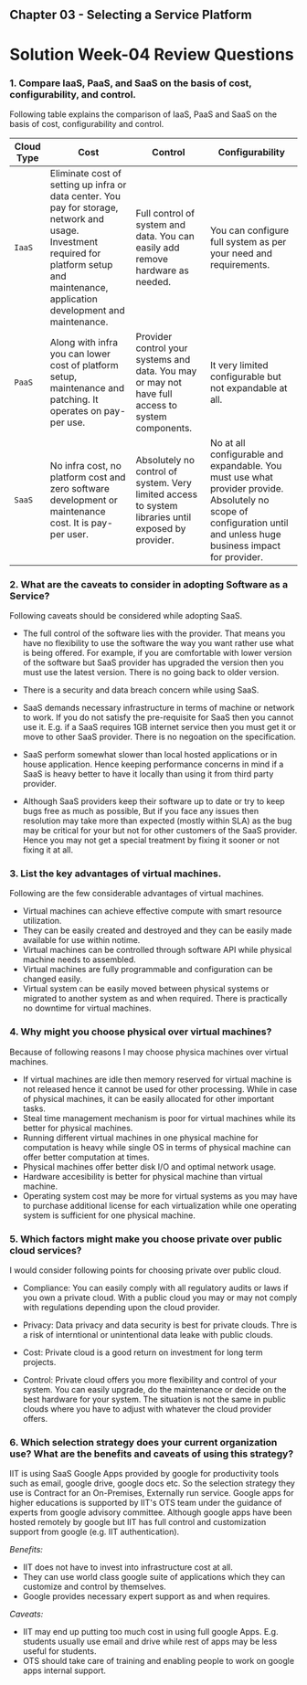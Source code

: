 ## Chapter 03 - Selecting a Service Platform

# Solution Week-04 Review Questions

### 1. Compare IaaS, PaaS, and SaaS on the basis of cost, configurability, and control.

   Following table explains the comparison of IaaS, PaaS and SaaS on the basis of cost, configurability and control.

   Cloud Type | Cost | Control | Configurability |
   ---------- | ---- | --------------- | ------- |
   `IaaS`     | Eliminate cost of setting up infra or data center. You pay for storage, network and usage. Investment required for platform setup and maintenance, application development and maintenance. | Full control of system and data. You can easily add remove hardware as needed. | You can configure full system as per your need and requirements. |
   `PaaS`     | Along with infra you can lower cost of platform setup, maintenance and patching. It operates on pay-per use. | Provider control your systems and data. You may or may not have full access to system components. | It very limited configurable but not expandable at all.  |
   `SaaS`     | No infra cost, no platform cost and zero software development or maintenance cost. It is pay-per user. | Absolutely no control of system. Very limited access to system libraries until exposed by provider. | No at all configurable and expandable. You must use what provider provide. Absolutely no scope of configuration until and unless huge business impact for provider. |

### 2. What are the caveats to consider in adopting Software as a Service?

   Following caveats should be considered while adopting SaaS.

   * The full control of the software lies with the provider. That means you have no flexibility to use the software the way you want rather use what is being offered. For example, if you are comfortable with lower version of the software but SaaS provider has upgraded the version then you must use the latest version. There is no going back to older version.
   
   * There is a security and data breach concern while using SaaS.
   
   * SaaS demands necessary infrastructure in terms of machine or network to work. If you do not satisfy the pre-requisite for SaaS then you cannot use it. E.g. if a SaaS requires 1GB internet service then you must get it or move to other SaaS provider. There is no negoation on the specification.
   
   * SaaS perform somewhat slower than local hosted applications or in house application. Hence keeping performance concerns in mind if a SaaS is heavy better to have it locally than using it from third party provider.
   
   * Although SaaS providers keep their software up to date or try to keep bugs free as much as possible, But if you face any issues then resolution may take more than expected (mostly within SLA) as the bug may be critical for your but not for other customers of the SaaS provider. Hence you may not get a special treatment by fixing it sooner or not fixing it at all.

### 3. List the key advantages of virtual machines.

   Following are the few considerable advantages of virtual machines.

   * Virtual machines can achieve effective compute with smart resource utilization.
   * They can be easily created and destroyed and they can be easily made available for use within notime.
   * Virtual machines can be controlled through software API while physical machine needs to assembled.
   * Virtual machines are fully programmable and configuration can be changed easily.
   * Virtual system can be easily moved between physical systems or migrated to another system as and when required. There is practically no downtime for virtual machines.

### 4. Why might you choose physical over virtual machines?

   Because of following reasons I may choose physica machines over virtual machines.

   * If virtual machines are idle then memory reserved for virtual machine is not released hence it cannot be used for other processing. While in case of physical machines, it can be easily allocated for other important tasks.
   * Steal time management mechanism is poor for virtual machines while its better for physical machines.
   * Running different virtual machines in one physical machine for computation is heavy while single OS in terms of physical machine can offer better computation at times.
   * Physical machines offer better disk I/O and optimal network usage.
   * Hardware accesibility is better for physical machine than virtual machine.
   * Operating system cost may be more for virtual systems as you may have to purchase additional license for each virtualization while one operating system is sufficient for one physical machine.

### 5. Which factors might make you choose private over public cloud services?

   I would consider following points for choosing private over public cloud.

   * Compliance: You can easily comply with all regulatory audits or laws if you own a private cloud. With a public cloud you may or may not comply with regulations depending upon the cloud provider.

   * Privacy: Data privacy and data security is best for private clouds. Thre is a risk of interntional or unintentional data leake with public clouds.

   * Cost: Private cloud is a good return on investment for long term projects.

   * Control: Private cloud offers you more flexibility and control of your system. You can easily upgrade, do the maintenance or decide on the best hardware for your system. The situation is not the same in public clouds where you have to adjust with whatever the cloud provider offers.

### 6. Which selection strategy does your current organization use? What are the benefits and caveats of using this strategy?

   IIT is using SaaS Google Apps provided by google for productivity tools such as email, google drive, google docs etc. So the selection strategy they use is Contract for an On-Premises, Externally run service. Google apps for higher educations is supported by IIT's OTS team under the guidance of experts from google advisory committee. Although google apps have been hosted remotely by google but IIT has full control and customization support from google (e.g. IIT authentication).

   _Benefits:_
   * IIT does not have to invest into infrastructure cost at all.
   * They can use world class google suite of applications which they can customize and control by themselves.
   * Google provides necessary expert support as and when requires.

   _Caveats:_
   * IIT may end up putting too much cost in using full google Apps. E.g. students usually use email and drive while rest of apps may be less useful for students.
   * OTS should take care of training and enabling people to work on google apps internal support.



